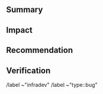 <!--
Triage of infradev Issues is desired to occur asynchronously.
For maximum efficiency, please ensure the following, so that your infradev issues can gain maximum traction.

https://about.gitlab.com/handbook/engineering/workflow/#a-guide-to-creating-effective-infradev-issues
-->

## Summary
<!--
Clearly state the scope of the problem, and how it affects GitLab.com
-->


## Impact
<!--
- Quantify the effect of the problem to help ensure that correct prioritization occurs.
- Include costs to availability. The Incident Budget Explorer dashboard can help here.
- Include the number of times alerts have fired owing to the problem, how much time was spent dealing with the problem, and how many people were involved.
- Link to affected incidents, and cross-reference them as related issues.
- Include screenshots of visualization from Grafana or Kibana.
- Always include a permalink to the source of the screenshot so that others can investigate further.
-->


## Recommendation
<!--
Provide a clear, unambiguous, self-contained solution to the problem.
-->


## Verification
<!--
Provide a method for validating that the original issue still exists.

Having a way of checking validity can save on a great deal of back-and-forth discussion between Infradev Triage participants including Engineering Managers, Directors and Product Managers and make space for other non-resolved issues to get scheduled sooner.

Ideally, provide a link to a Thanos query or an ELK query and clear instructions on how to interpret the results to determine whether the problem is still occurring.
-->


<!--
Workflow and other relevant labels

/label ~"severity::"
/label ~"priority::"
/label ~"group::"
/label ~"devops::"

See also:
- https://about.gitlab.com/handbook/engineering/quality/issue-triage/#availability
- https://about.gitlab.com/handbook/product/categories/
- https://gitlab.com/gitlab-com/www-gitlab-com/blob/master/data/stages.yml
-->

/label ~"infradev"
/label ~"type::bug"
